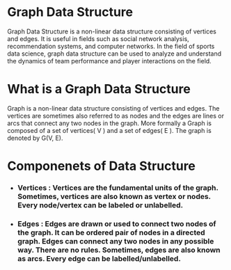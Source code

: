 # Graph Data Structure
Graph Data Structure is a non-linear data structure consisting of vertices and edges. It is useful in fields such as social network analysis, recommendation systems, and computer networks. In the field of sports data science, graph data structure can be used to analyze and understand the dynamics of team performance and player interactions on the field.
# What is a Graph Data Structure
Graph is a non-linear data structure consisting of vertices and edges. The vertices are sometimes also referred to as nodes and the edges are lines or arcs that connect any two nodes in the graph. More formally a Graph is composed of a set of vertices( V ) and a set of edges( E ). The graph is denoted by G(V, E).
# Componenets of Data Structure
- ### Vertices :  Vertices are the fundamental units of the graph. Sometimes, vertices are also known as vertex or nodes. Every node/vertex can be labeled or unlabelled.
- ### Edges    :  Edges are drawn or used to connect two nodes of the graph. It can be ordered pair of nodes in a directed graph. Edges can connect any two nodes in any possible way. There are no rules. Sometimes, edges are also known as arcs. Every edge can be labelled/unlabelled.
